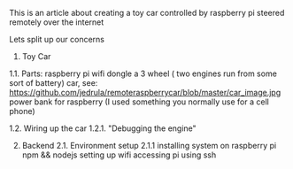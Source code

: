 This is an article about creating a toy car controlled by raspberry pi steered remotely over the internet

Lets split up our concerns

1. Toy Car

1.1. Parts:
  raspberry pi
  wifi dongle
  a 3 wheel ( two engines run from some sort of battery) car, see: https://github.com/jedrula/remoteraspberrycar/blob/master/car_image.jpg
  power bank for raspberry (I used something you normally use for a cell phone)

1.2. Wiring up the car
1.2.1. "Debugging the engine"

2. Backend
2.1. Environment setup
2.1.1 installing system on raspberry pi
      npm && nodejs
      setting up wifi
      accessing pi using ssh
      
      
  
